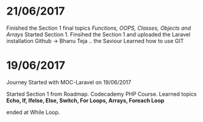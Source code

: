 
# 21/06/2017

Finished the Section 1 final topics *Functions, OOPS, Classes, Objects and Arrays*
Started Section 1.
Finsihed the Section 1 and uploaded the Laravel installation Github -> Bhanu Teja .. the Saviour 
Learned how to use GIT


# 19/06/2017

Journey Started with MOC-Laravel on 19/06/2017

Started Section 1 from Roadmap. Codecademy PHP Course.
Learned topics **Echo, If, Ifelse, Else, Switch, For Loops, Arrays, Foreach Loop**

ended at While Loop.
